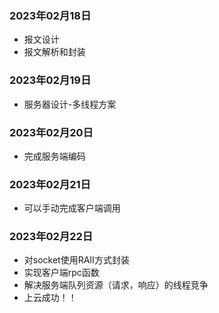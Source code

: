 ### 2023年02月18日
- 报文设计
- 报文解析和封装

### 2023年02月19日
- 服务器设计-多线程方案

### 2023年02月20日
- 完成服务端编码

### 2023年02月21日
- 可以手动完成客户端调用

### 2023年02月22日
- 对socket使用RAII方式封装
- 实现客户端rpc函数
- 解决服务端队列资源（请求，响应）的线程竞争
- 上云成功！！
